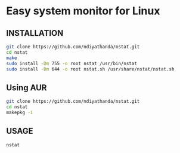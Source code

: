 # Easy system monitor for Linux

## INSTALLATION
```bash
git clone https://github.com/ndiyathanda/nstat.git
cd nstat
make
sudo install -Dm 755 -o root nstat /usr/bin/nstat
sudo install -Dm 644 -o root nstat.sh /usr/share/nstat/nstat.sh
```
## Using AUR
```bash
git clone https://github.com/ndiyathanda/nstat.git
cd nstat
makepkg -i
```

## USAGE
```bash
nstat
```


